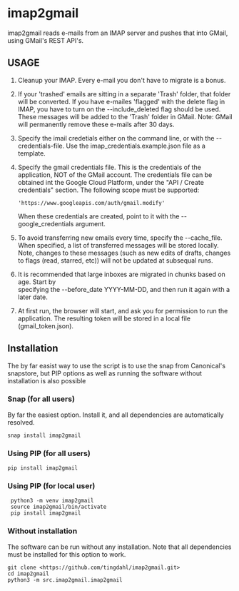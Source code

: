 # imap2gmail

imap2gmail reads e-mails from an IMAP server and pushes that into GMail, using GMail's
REST API's.

## USAGE

  1. Cleanup your IMAP. Every e-mail you don't have to migrate is a bonus.
  2. If your 'trashed' emails are sitting in a separate 'Trash' folder, that folder will be
     converted. If you have e-mailes 'flagged' with the delete flag in IMAP, you have to turn on
     the --include_deleted flag should be used. These messages will be added to the 'Trash' folder in GMail. Note: GMail will permanently remove these e-mails after 30 days.
  3. Specify the imail credetials either on the command line, or with the --credentials-file. Use
     the imap_credentials.example.json file as a template.
  4. Specify the gmail credentials file. This is the credentials of the application, NOT of the
     GMail account. The credentials file can be obtained int the Google Cloud Platform, under the "API / Create credentials" section. The following scope must be supported:
  
         'https://www.googleapis.com/auth/gmail.modify'
  
     When these credentials are created, point to it with the --google_credentials argument.
  5. To avoid transferring new emails every time, specify the --cache_file. When specified,
     a list of transferred messages will be stored locally. Note, changes to these messages (such as new edits of drafts, changes to flags (read, starred, etc)) will not be updated at subsequal runs.
  6. It is recommended that large inboxes are migrated in chunks based on age. Start by  
     specifying the --before_date YYYY-MM-DD, and then run it again with a later date.
  7. At first run, the browser will start, and ask you for permission to run the application. The
     resulting token will be stored in a local file (gmail_token.json).

## Installation

The by far easist way to use the script is to use the snap from Canonical's snapstore, but PIP options as well as running the software without installation is also possible

### Snap (for all users)

By far the easiest option. Install it, and all dependencies are automatically resolved.

    snap install imap2gmail

### Using PIP (for all users)

    pip install imap2gmail

### Using PIP (for local user)

     python3 -m venv imap2gmail
     source imap2gmail/bin/activate
     pip install imap2gmail

### Without installation

The software can be run without any installation. Note that all dependencies must be installed for this option to work.

    git clone <https://github.com/tingdahl/imap2gmail.git>
    cd imap2gmail
    python3 -m src.imap2gmail.imap2gmail
